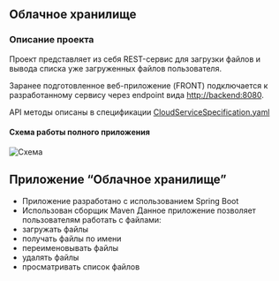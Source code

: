 ## Облачное хранилище

### Описание проекта

Проект представляет из себя REST-сервис для загрузки файлов и вывода списка уже загруженных
файлов пользователя.

Заранее подготовленное веб-приложение (FRONT) подключается к разработанному сервису через
endpoint вида [http://backend:8080](http://backend:8080).

API методы описаны в спецификации [CloudServiceSpecification.yaml](https://github.com/netology-code/jd-homeworks/blob/master/diploma/CloudServiceSpecification.yaml)

#### Схема работы полного приложения
![Схема](https://github.com/user-attachments/assets/b586f89a-d790-43d5-8484-da8e648f05c2)
## Приложение “Облачное хранилище”

- Приложение разработано с использованием Spring Boot
- Использован сборщик Maven
Данное приложение позволяет пользователям работать с файлами:
- загружать файлы
- получать файлы по имени
- переименовывать файлы
- удалять файлы
- просматривать список файлов

